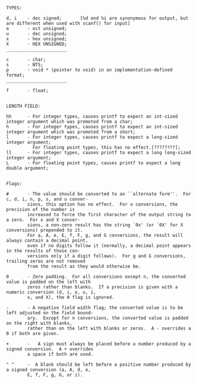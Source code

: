 	TYPES:

	d, i	- dec signed;		[%d and %i are synonymous for output, but are different when used with scanf() for input]
	o		- oct unsigned;
	u		- dec unsigned;
	x		- hex unsigned;
	X		- HEX UNSIGNED;
	_______________________

	c		- char;
	s		- NTS;
	p		- void * (pointer to void) in an implementation-defined format;
	_______________________

	f		- float;
	

	LENGTH FIELD:

	hh		- For integer types, causes printf to expect an int-sized integer argument which was promoted from a char;
	h		- For integer types, causes printf to expect an int-sized integer argument which was promoted from a short;
	l		- For integer types, causes printf to expect a long-sized integer argument;
			  For floating point types, this has no effect.[????????];
	ll		- For integer types, causes printf to expect a long long-sized integer argument;
	L		- For floating point types, causes printf to expect a long double argument;


	Flags:

	#		- The value should be converted to an ``alternate form''.  For c, d, i, n, p, s, and u conver-
			sions, this option has no effect.  For o conversions, the precision of the number is
			increased to force the first character of the output string to a zero.  For x and X conver-
			sions, a non-zero result has the string `0x' (or `0X' for X conversions) prepended to it.
			For a, A, e, E, f, F, g, and G conversions, the result will always contain a decimal point,
			even if no digits follow it (normally, a decimal point appears in the results of those con-
			versions only if a digit follows).  For g and G conversions, trailing zeros are not removed
			from the result as they would otherwise be.

	0		- Zero padding.  For all conversions except n, the converted value is padded on the left with
			zeros rather than blanks.  If a precision is given with a numeric conversion (d, i, o, u, i,
			x, and X), the 0 flag is ignored.

	-		- A negative field width flag; the converted value is to be left adjusted on the field bound-
			ary.  Except for n conversions, the converted value is padded on the right with blanks,
			rather than on the left with blanks or zeros.  A - overrides a 0 if both are given.

	+		-   A sign must always be placed before a number produced by a signed conversion.  A + overrides
			a space if both are used.

	" "		-  A blank should be left before a positive number produced by a signed conversion (a, A, d, e,
			E, f, F, g, G, or i).